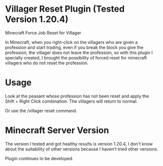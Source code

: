 # Villager Reset Plugin (Tested Version 1.20.4)
Minecraft Force Job Reset for Villager

In Minecraft, when you right-click on the villagers who are given a profession and start trading, even if you break the block you give the profession, the villager does not leave the profession, so with this plugin I specially created, I brought the possibility of forced reset for minecraft villagers who do not reset the profession.

# Usage
Look at the peasant whose profession has not been reset and apply the Shift + Right Click combination. The villagers will return to normal.

Or use the /villager reset command.

# Minecraft Server Version

The version I tested and got healthy results is version 1.20.4, I don't know about the suitability of other versions because I haven't tried other versions.

Plugin continues to be developed.
